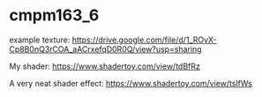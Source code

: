 # cmpm163_6


example texture:
https://drive.google.com/file/d/1_ROvX-Cp8B0nQ3rCOA_aACrxefqD0R0Q/view?usp=sharing


My shader:
https://www.shadertoy.com/view/tdBfRz



A very neat shader effect:
https://www.shadertoy.com/view/tslfWs
